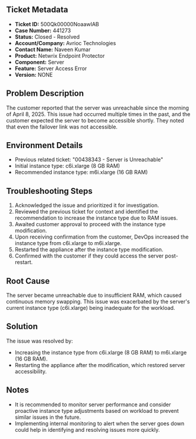 ## Ticket Metadata
- **Ticket ID:** 500Qk00000NoaawIAB
- **Case Number:** 441273
- **Status:** Closed - Resolved
- **Account/Company:** Avrioc Technologies
- **Contact Name:** Naveen Kumar
- **Product:** Netwrix Endpoint Protector
- **Component:** Server
- **Feature:** Server Access Error
- **Version:** NONE

## Problem Description
The customer reported that the server was unreachable since the morning of April 8, 2025. This issue had occurred multiple times in the past, and the customer expected the server to become accessible shortly. They noted that even the failover link was not accessible.

## Environment Details
- Previous related ticket: "00438343 - Server is Unreachable"
- Initial instance type: c6i.xlarge (8 GB RAM)
- Recommended instance type: m6i.xlarge (16 GB RAM)

## Troubleshooting Steps
1. Acknowledged the issue and prioritized it for investigation.
2. Reviewed the previous ticket for context and identified the recommendation to increase the instance type due to RAM issues.
3. Awaited customer approval to proceed with the instance type modification.
4. Upon receiving confirmation from the customer, DevOps increased the instance type from c6i.xlarge to m6i.xlarge.
5. Restarted the appliance after the instance type modification.
6. Confirmed with the customer if they could access the server post-restart.

## Root Cause
The server became unreachable due to insufficient RAM, which caused continuous memory swapping. This issue was exacerbated by the server's current instance type (c6i.xlarge) being inadequate for the workload.

## Solution
The issue was resolved by:
- Increasing the instance type from c6i.xlarge (8 GB RAM) to m6i.xlarge (16 GB RAM).
- Restarting the appliance after the modification, which restored server accessibility.

## Notes
- It is recommended to monitor server performance and consider proactive instance type adjustments based on workload to prevent similar issues in the future.
- Implementing internal monitoring to alert when the server goes down could help in identifying and resolving issues more quickly.